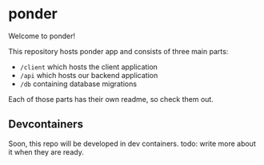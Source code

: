 # ponder

Welcome to ponder!

This repository hosts ponder app and consists of three main parts:

- `/client` which hosts the client application
- `/api` which hosts our backend application
- `/db` containing database migrations

Each of those parts has their own readme, so check them out.

## Devcontainers

Soon, this repo will be developed in dev containers.
todo: write more about it when they are ready.
